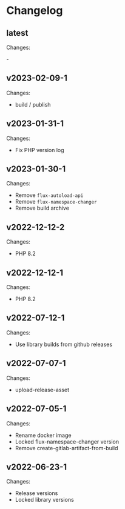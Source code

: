 # Changelog

## latest

Changes:

\-

## v2023-02-09-1

Changes:

- build / publish

## v2023-01-31-1

Changes:

- Fix PHP version log

## v2023-01-30-1

Changes:

- Remove `flux-autoload-api`
- Remove `flux-namespace-changer`
- Remove build archive

## v2022-12-12-2

Changes:

- PHP 8.2

## v2022-12-12-1

Changes:

- PHP 8.2

## v2022-07-12-1

Changes:

- Use library builds from github releases

## v2022-07-07-1

Changes:

- upload-release-asset

## v2022-07-05-1

Changes:

- Rename docker image
- Locked flux-namespace-changer version
- Remove create-gitlab-artifact-from-build

## v2022-06-23-1

Changes:

- Release versions
- Locked library versions
